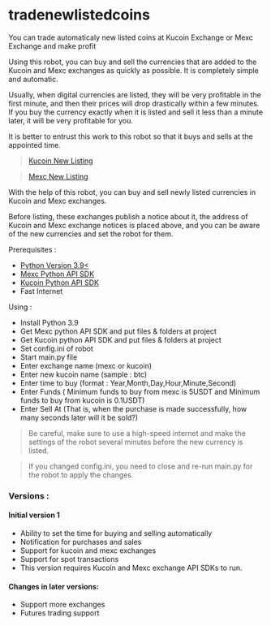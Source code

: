 # tradenewlistedcoins
You can trade automaticaly new listed coins at Kucoin Exchange or Mexc Exchange and make profit

Using this robot, you can buy and sell the currencies that are added to the Kucoin and Mexc exchanges as quickly as possible.
It is completely simple and automatic.

Usually, when digital currencies are listed, they will be very profitable in the first minute, and then their prices will drop drastically within a few minutes.
If you buy the currency exactly when it is listed and sell it less than a minute later, it will be very profitable for you.

It is better to entrust this work to this robot so that it buys and sells at the appointed time.

> [Kucoin New Listing](https://www.kucoin.com/news/categories/listing)

> [Mexc New Listing](https://support.mexc.com/hc/en-001/sections/360000547811-New-Listings)

With the help of this robot, you can buy and sell newly listed currencies in Kucoin and Mexc exchanges.

Before listing, these exchanges publish a notice about it, the address of Kucoin and Mexc exchange notices is placed above, and you can be aware of the new currencies and set the robot for them.

Prerequisites :
* [Python Version 3.9<](https://www.python.org/)
* [Mexc Python API SDK](https://github.com/mxcdevelop/mexc-api-sdk)
* [Kucoin Python API SDK](https://github.com/Kucoin/kucoin-python-sdk)
* Fast Internet

Using :
* Install Python 3.9
* Get Mexc python API SDK and put files & folders at project
* Get Kucoin python API SDK and put files & folders at project
* Set config.ini of robot
* Start main.py file
* Enter exchange name (mexc or kucoin)
* Enter new kucoin name (sample : btc)
* Enter time to buy (format : Year,Month,Day,Hour,Minute,Second)
* Enter Funds ( Minimum funds to buy from mexc is 5USDT and Minimum funds to buy from kucoin is 0.1USDT)
* Enter Sell At (That is, when the purchase is made successfully, how many seconds later will it be sold?) 

> Be careful, make sure to use a high-speed internet and make the settings of the robot several minutes before the new currency is listed.

>If you changed config.ini, you need to close and re-run main.py for the robot to apply the changes.

### Versions :
#### Initial version 1
* Ability to set the time for buying and selling automatically
* Notification for purchases and sales
* Support for kucoin and mexc exchanges
* Support for spot transactions
* This version requires Kucoin and Mexc exchange API SDKs to run.

#### Changes in later versions:
* Support more exchanges
* Futures trading support
